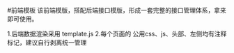 #前端模板
该前端模版，搭配后端接口模版，形成一套完整的接口管理体系，拿来即可使用。

1.后端数据渲染采用  template.js
2.每个页面的 公用css、js、头部、左侧均有注释标记，建议自行剥离统一管理
